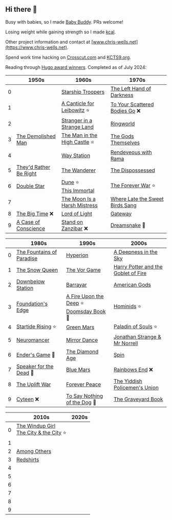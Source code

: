 ## Hi there 👋

Busy with babies, so I made [Baby Buddy](https://github.com/babybuddy/babybuddy). PRs welcome!

Losing weight while gaining strength so I made [kcal](https://github.com/kcal-app/kcal).

Other project information and contact at [www.chris-wells.net](https://www.chris-wells.net).

Spend work time hacking on [Crosscut.com](https://crosscut.com) and [KCTS9.org](https://www.kcts9.org).

Reading through [Hugo award winners](https://en.wikipedia.org/wiki/Hugo_Award_for_Best_Novel). Completed as of July 2024:

| &nbsp; | 1950s  | 1960s | 1970s |
| ------ | ------ | ----- | ----- |
0 | | [Starship Troopers](https://en.wikipedia.org/wiki/Starship_Troopers) | [The Left Hand of Darkness](https://en.wikipedia.org/wiki/The_Left_Hand_of_Darkness) |
1 | | [A Canticle for Leibowitz](https://en.wikipedia.org/wiki/A_Canticle_for_Leibowitz) ⭐ | [To Your Scattered Bodies Go](https://en.wikipedia.org/wiki/To_Your_Scattered_Bodies_Go) ❌ |
2 | | [Stranger in a Strange Land](https://en.m.wikipedia.org/wiki/Stranger_in_a_Strange_Land) | [Ringworld](https://en.wikipedia.org/wiki/Ringworld) |
3 | [The Demolished Man](https://en.wikipedia.org/wiki/The_Demolished_Man) | [The Man in the High Castle](https://en.wikipedia.org/wiki/The_Man_in_the_High_Castle) ⭐ | [The Gods Themselves](https://en.wikipedia.org/wiki/The_Gods_Themselves) |
4 | | [Way Station](https://en.wikipedia.org/wiki/Way_Station_(novel)) | [Rendeveous with Rama](https://en.wikipedia.org/wiki/Rendezvous_with_Rama) |
5 | [They'd Rather Be Right](https://en.wikipedia.org/wiki/They%27d_Rather_Be_Right) | [The Wanderer](https://en.wikipedia.org/wiki/The_Wanderer_(Leiber_novel)) | [The Dispossessed](https://en.m.wikipedia.org/wiki/The_Dispossessed) |
6 | [Double Star](https://en.wikipedia.org/wiki/Double_Star) | [Dune](https://en.wikipedia.org/wiki/Dune_(novel)) ⭐<br/>[This Immortal](https://en.wikipedia.org/wiki/This_Immortal) | [The Forever War](https://en.m.wikipedia.org/wiki/The_Forever_War) ⭐ | 
7 | | [The Moon Is a Harsh Mistress](https://en.wikipedia.org/wiki/The_Moon_Is_a_Harsh_Mistress) | [Where Late the Sweet Birds Sang](https://en.wikipedia.org/wiki/Where_Late_the_Sweet_Birds_Sang) |
8 | [The Big Time](https://en.wikipedia.org/wiki/The_Big_Time_(novel)) ❌ | [Lord of Light](https://en.wikipedia.org/wiki/Lord_of_Light) | [Gateway](https://en.wikipedia.org/wiki/Gateway_(novel)) |
9 | [A Case of Conscience](https://en.wikipedia.org/wiki/A_Case_of_Conscience) | [Stand on Zanzibar](https://en.wikipedia.org/wiki/Stand_on_Zanzibar) ❌ | [Dreamsnake](https://en.wikipedia.org/wiki/Dreamsnake) 🌟 |

| &nbsp; | 1980s | 1990s | 2000s |
| ------ | ----- | ----- | ----- |
0 | [The Fountains of Paradise](https://en.wikipedia.org/wiki/The_Fountains_of_Paradise) | [Hyperion](https://en.wikipedia.org/wiki/Hyperion_(Simmons_novel)) | [A Deepness in the Sky](https://en.m.wikipedia.org/wiki/A_Deepness_in_the_Sky) |
1 | [The Snow Queen](https://en.wikipedia.org/wiki/The_Snow_Queen_(Vinge_novel)) | [The Vor Game](https://en.wikipedia.org/wiki/The_Vor_Game) | [Harry Potter and the Goblet of Fire](https://en.m.wikipedia.org/wiki/Harry_Potter_and_the_Goblet_of_Fire) |
2 | [Downbelow Station](https://en.wikipedia.org/wiki/Downbelow_Station) | [Barrayar](https://en.wikipedia.org/wiki/Barrayar) | [American Gods](https://en.m.wikipedia.org/wiki/American_Gods)
3 | [Foundation's Edge](https://en.wikipedia.org/wiki/Foundation%27s_Edge) | [A Fire Upon the Deep](https://en.wikipedia.org/wiki/A_Fire_Upon_the_Deep) ⭐<br/>[Doomsday Book](https://en.wikipedia.org/wiki/Doomsday_Book_(novel)) 🌟 | [Hominids](https://en.m.wikipedia.org/wiki/The_Neanderthal_Parallax) ⭐ |
4 | [Startide Rising](https://en.wikipedia.org/wiki/Startide_Rising) ⭐ | [Green Mars](https://en.wikipedia.org/wiki/Mars_trilogy#Green_Mars_%E2%80%93_Terraforming) | [Paladin of Souls](https://en.m.wikipedia.org/wiki/Paladin_of_Souls) ⭐
5 | [Neuromancer](https://en.wikipedia.org/wiki/Neuromancer) | [Mirror Dance](https://en.m.wikipedia.org/wiki/Mirror_Dance) | [Jonathan Strange & Mr Norrell](https://en.wikipedia.org/wiki/Jonathan_Strange_%26_Mr_Norrell)
6 | [Ender's Game](https://en.wikipedia.org/wiki/Ender%27s_Game) 🌟 | [The Diamond Age](https://en.m.wikipedia.org/wiki/The_Diamond_Age) | [Spin](https://en.wikipedia.org/wiki/Spin_(novel))
7 | [Speaker for the Dead](https://en.wikipedia.org/wiki/Speaker_for_the_Dead) 🌟 | [Blue Mars](https://en.m.wikipedia.org/wiki/Mars_trilogy#Blue_Mars_%E2%80%93_Long-term_results) | [Rainbows End](https://en.wikipedia.org/wiki/Rainbows_End_(Vinge_novel)) ❌
8 | [The Uplift War](https://en.wikipedia.org/wiki/The_Uplift_War) | [Forever Peace](https://en.m.wikipedia.org/wiki/Forever_Peace) | [The Yiddish Policemen's Union](https://en.wikipedia.org/wiki/The_Yiddish_Policemen%27s_Union)
9 | [Cyteen](https://en.wikipedia.org/wiki/Cyteen) ❌ | [To Say Nothing of the Dog](https://en.m.wikipedia.org/wiki/To_Say_Nothing_of_the_Dog) 🌟 | [The Graveyard Book](https://en.wikipedia.org/wiki/The_Graveyard_Book)

| &nbsp; | 2010s | 2020s |
| ------ | ----- | ----- |
0 | [The Windup Girl](https://en.wikipedia.org/wiki/The_Windup_Girl)<br/>[The City & the City](https://en.wikipedia.org/wiki/The_City_%26_the_City) ⭐
1 | 
2 | [Among Others](https://en.wikipedia.org/wiki/Among_Others)
3 | [Redshirts](https://en.wikipedia.org/wiki/Redshirts_(novel))
4 | 
5 | 
6 | 
7 | 
8 | 
9 | 
